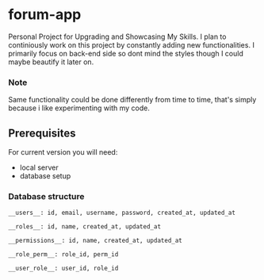 # forum-app 
Personal Project for Upgrading and Showcasing My Skills. I plan to continiously work on this project by constantly adding new functionalities. I primarily focus on back-end side so dont mind the styles though I could maybe beautify it later on. 
### Note
Same functionality could be done differently from time to time, that's simply because i like experimenting with my code.
## Prerequisites
For current version you will need:
- local server
- database setup
### Database structure
```
__users__: id, email, username, password, created_at, updated_at

__roles__: id, name, created_at, updated_at

__permissions__: id, name, created_at, updated_at

__role_perm__: role_id, perm_id

__user_role__: user_id, role_id
```
